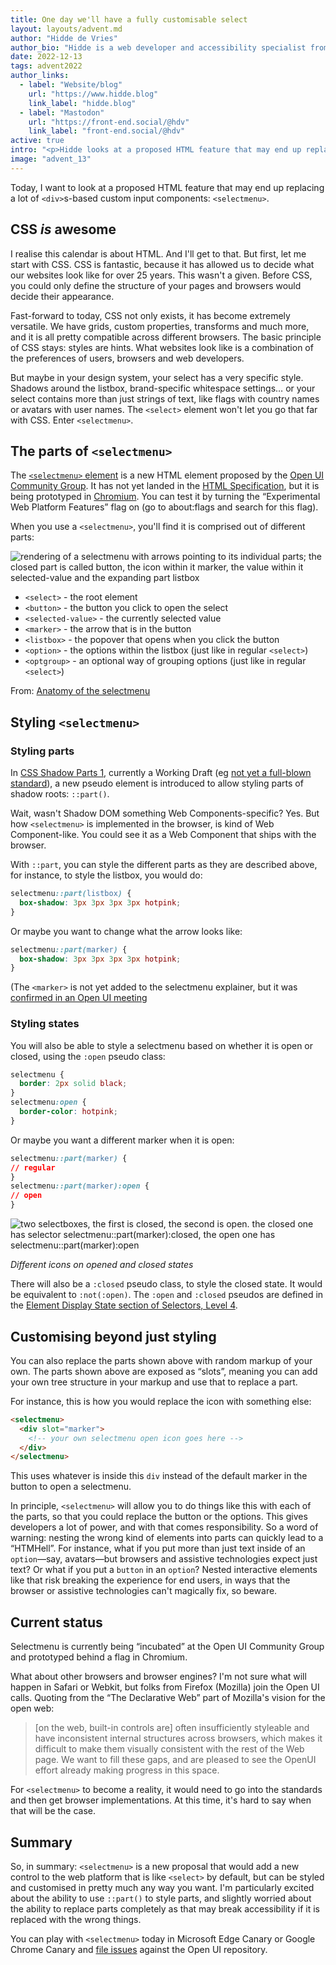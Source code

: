 ```yaml
---
title: One day we'll have a fully customisable select
layout: layouts/advent.md
author: "Hidde de Vries"
author_bio: "Hidde is a web developer and accessibility specialist from Rotterdam, The Netherlands. He participates in the Open UI Community Group, works at [Sanity.io](https://www.sanity.io/) in their developer relations team and is excited about web standards, HTML, CSS, JavaScript and accessibility. Hidde writes about these things and more on [hidde.blog](https://hidde.blog/)."
date: 2022-12-13
tags: advent2022
author_links:
  - label: "Website/blog"
    url: "https://www.hidde.blog"
    link_label: "hidde.blog"
  - label: "Mastodon"
    url: "https://front-end.social/@hdv"
    link_label: "front-end.social/@hdv"
active: true
intro: "<p>Hidde looks at a proposed HTML feature that may end up replacing a lot of &lt;div&gt;s-based custom input components: &lt;selectmenu&gt;.</p>"
image: "advent_13"
---
```

Today, I want to  look at a proposed HTML feature that may end up replacing a lot of `<div>`s-based custom input components: `<selectmenu>`. 

## CSS *is* awesome

I realise this calendar is about HTML. And I'll get to that. But first, let me start with CSS. CSS is fantastic, because it has allowed us to decide what our websites look like for over 25 years. This wasn't a given. Before CSS, you could only define the structure of your pages and browsers would decide their appearance.

Fast-forward to today, CSS not only exists, it has become extremely versatile. We have grids, custom properties, transforms and much more, and it is all pretty compatible across different browsers. The basic principle of CSS stays: styles are hints. What websites look like is a combination of the preferences of users, browsers and web developers.

But maybe in your design system, your select has a very specific style. Shadows  around the listbox, brand-specific whitespace settings… or your select contains more than just strings of text, like flags with country names or avatars with user names. The `<select>` element won't let you go that far with CSS. Enter `<selectmenu>`.

## The parts of `<selectmenu>`

The [`<selectmenu>` element](https://open-ui.org/prototypes/selectmenu/) is a new HTML element proposed by the [Open UI Community Group](https://open-ui.org). It has not yet landed in the [HTML Specification](https://html.spec.whatwg.org/), but it is being prototyped in [Chromium](https://www.chromium.org/Home/). You can test it by turning the “Experimental Web Platform Features” flag on (go to about:flags and search for this flag). 

When you use a `<selectmenu>`, you'll find it is comprised out of different parts:

![rendering of a selectmenu with arrows pointing to its individual parts; the closed part is called button, the icon within it marker, the value within it selected-value and the expanding part listbox](/images/advent2022/13/parts.jpg)

- `<select>` - the root element
- `<button>` - the button you click to open the select
- `<selected-value>` - the currently selected value
- `<marker>` - the arrow that is in the button
- `<listbox>` - the popover that opens when you click the button
- `<option>` - the options within the listbox (just like in regular `<select>`)
- `<optgroup>` - an optional way of grouping options (just like in regular `<select>`)

From: [Anatomy of the selectmenu](https://open-ui.org/prototypes/selectmenu)

## Styling `<selectmenu>`

### Styling parts

In [CSS Shadow Parts 1](https://www.w3.org/TR/css-shadow-parts-1/), currently a Working Draft (eg [not yet a full-blown standard](https://www.w3.org/2021/Process-20211102/#rec-track)), a new pseudo element is introduced to allow styling parts of shadow roots: `::part()`.

Wait, wasn't Shadow DOM something Web Components-specific? Yes. But how  `<selectmenu>` is implemented in the browser, is kind of Web Component-like. You could see it as a Web Component that ships with the browser.

With `::part`, you can style the different parts as they are described above, for instance, to style the listbox, you would do: 

```css
selectmenu::part(listbox) {
  box-shadow: 3px 3px 3px 3px hotpink;
}
```

Or maybe you want to change what the arrow looks like: 

```css
selectmenu::part(marker) {
  box-shadow: 3px 3px 3px 3px hotpink;
}
```

(The `<marker>`  is not yet added to the selectmenu explainer, but it was [confirmed in an Open UI meeting](https://github.com/openui/open-ui/issues/548#issuecomment-1262650219)

### Styling states

You will also be able to style a selectmenu based on whether it is open or closed, using the `:open` pseudo class: 

```css
selectmenu {
  border: 2px solid black;
}
selectmenu:open {
  border-color: hotpink;
}
```

Or maybe you want a different marker when it is open: 

```css
selectmenu::part(marker) {
// regular
}
selectmenu::part(marker):open {
// open
}
```

<img src="/images/advent2022/13/openclosed.jpg" loading="lazy" alt="two selectboxes, the first is closed, the second is open. the closed one has selector selectmenu::part(marker):closed, the open one has selectmenu::part(marker):open">

_Different icons on opened and closed states_

There will also be a `:closed` pseudo class, to style the closed state. It would be equivalent to `:not(:open)`. The `:open` and `:closed` pseudos are defined in the [Element Display State section of Selectors, Level 4](https://www.w3.org/TR/selectors/#open-state).

## Customising beyond just styling

You can also replace the parts shown above with random markup of your own. The parts shown above are exposed as “slots”, meaning you can add your own tree structure in your markup and use that to replace a part.

For instance, this is how you  would replace the icon with something else: 

```html
<selectmenu>
  <div slot="marker">
    <!-- your own selectmenu open icon goes here -->
  </div>
</selectmenu>
```

This uses whatever is inside this `div` instead of the default marker in the button to open a selectmenu. 

In principle, `<selectmenu>` will allow you to do things like this with each of the parts, so that you could replace the button or the options. This gives developers a lot of power,  and with that comes responsibility. So a word of warning: nesting the wrong kind of elements into parts can quickly lead to a “HTMHell”. For instance, what if you put more than just text inside of an `option`—say, avatars—but browsers and assistive technologies expect just text? Or what if you put a `button` in an `option`? Nested interactive elements like that risk breaking the experience for end users, in ways that the browser or assistive technologies can't magically fix, so beware.

## Current status

Selectmenu is currently being “incubated” at the Open UI Community Group and prototyped behind a flag in Chromium. 

What about other browsers and browser engines? I'm not sure what will happen in Safari or Webkit, but folks from Firefox (Mozilla) join the Open UI calls. Quoting from the “The Declarative Web” part of Mozilla's vision for the open web: 

<blockquote>[on the web, built-in controls are] often insufficiently styleable and have inconsistent internal structures across browsers, which makes it difficult to make them visually consistent with the rest of the Web page. We want to fill these gaps, and are pleased to see the OpenUI effort already making progress in this space.</blockquote>

For `<selectmenu>` to become a reality, it would need to go into the standards and then get browser implementations. At this time, it's hard to say when that will be the case.


## Summary

So, in summary: `<selectmenu>` is a new proposal that would add a new control to the web platform that is like `<select>` by default, but can be styled and customised in pretty much any way you want. I'm particularly excited about the ability to use `::part()` to style parts, and slightly worried about the ability to replace parts completely as that may break accessibility if it is replaced with the wrong things. 

You can play with `<selectmenu>` today in Microsoft Edge Canary or Google Chrome Canary and [file issues](https://github.com/openui/open-ui/issues/new) against the Open UI repository. 